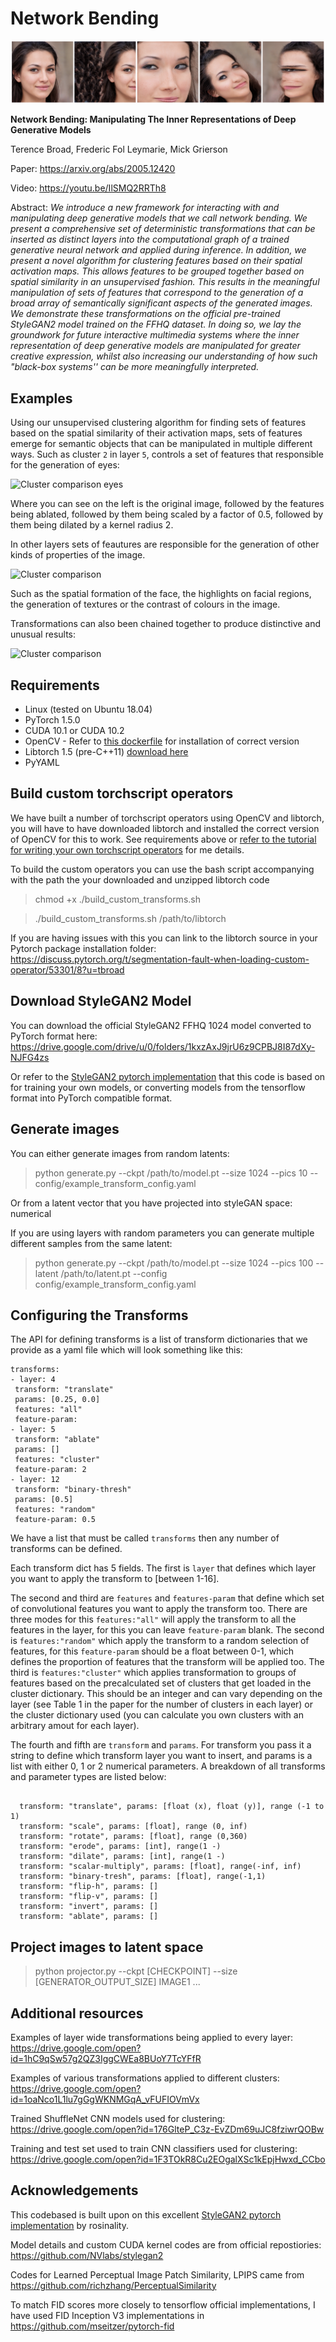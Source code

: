 # Network Bending

![Header image](figures/header.png)

**Network Bending: Manipulating The Inner Representations of Deep Generative Models**

Terence Broad, Frederic Fol Leymarie, Mick Grierson

Paper: https://arxiv.org/abs/2005.12420

Video: https://youtu.be/IlSMQ2RRTh8

Abstract: *We introduce a new framework for interacting with and manipulating deep generative models that we call *network bending*. We present a comprehensive set of deterministic transformations that can be inserted as distinct layers into the computational graph of a trained generative neural network and applied during inference. In addition, we present a novel algorithm for clustering features based on their spatial activation maps. This allows features to be grouped together based on spatial similarity in an unsupervised fashion. This results in the meaningful manipulation of sets of features that correspond to the generation of a broad array of semantically significant aspects of the generated images. We demonstrate these transformations on the official pre-trained StyleGAN2 model trained on the FFHQ dataset. In doing so, we lay the groundwork for future interactive multimedia systems where the inner representation of deep generative models are manipulated for greater creative expression, whilst also increasing our understanding of how such "black-box systems'' can be more meaningfully interpreted.*

## Examples
Using our unsupervised clustering algorithm for finding sets of features based on the spatial similarity of their activation maps, sets of features emerge for semantic objects that can be manipulated in multiple different ways. Such as cluster `2` in layer `5`, controls a set of features that responsible for the generation of eyes:

![Cluster comparison eyes](figures/cluster_eyes_example.png)

Where you can see on the left is the original image, followed by the features being ablated, followed by them being scaled by a factor of 0.5, followed by them being dilated by a kernel radius 2.

In other layers sets of feautures are responsible for the generation of other kinds of properties of the image.

![Cluster comparison](figures/cluster_example.png)

Such as the spatial formation of the face, the highlights on facial regions, the generation of textures or the contrast of colours in the image. 

Transformations can also been chained together to produce distinctive and unusual results:

![Cluster comparison](figures/chaining_transforms.png)

## Requirements
* Linux (tested on Ubuntu 18.04)
* PyTorch 1.5.0
* CUDA 10.1 or CUDA 10.2
* OpenCV - Refer to [this dockerfile](https://github.com/pytorch/extension-script/blob/master/Dockerfile) for installation of correct version
* Libtorch 1.5 (pre-C++11) [download here](https://pytorch.org/get-started/locally/)
* PyYAML

## Build custom torchscript operators

We have built a number of torchscript operators using OpenCV and libtorch, you will have to have downloaded libtorch and installed the correct version of OpenCV for this to work. See requirements above or [refer to the tutorial for writing your own torchscript operators](https://pytorch.org/tutorials/advanced/torch_script_custom_ops.html) for me details.

  

To build the custom operators you can use the bash script accompanying with the path the your downloaded and unzipped libtorch code

  

> chmod +x ./build_custom_transforms.sh

  

> ./build_custom_transforms.sh /path/to/libtorch

  

If you are having issues with this you can link to the libtorch source in your Pytorch package installation folder: https://discuss.pytorch.org/t/segmentation-fault-when-loading-custom-operator/53301/8?u=tbroad

  

## Download StyleGAN2 Model

You can download the official StyleGAN2 FFHQ 1024 model converted to PyTorch format here: https://drive.google.com/drive/u/0/folders/1kxzAxJ9jrU6z9CPBJ8I87dXy-NJFG4zs

Or refer to the [StyleGAN2 pytorch implementation](https://github.com/rosinality/stylegan2-pytorch) that this code is based on for training your own models, or converting models from the tensorflow format into PyTorch compatible format.

## Generate images

  

You can either generate images from random latents:

  

> python generate.py --ckpt /path/to/model.pt --size 1024 --pics 10 --config/example_transform_config.yaml

  

Or from a latent vector that you have projected into styleGAN space:
numerical
  

If you are using layers with random parameters you can generate multiple different samples from the same latent:

  

> python generate.py --ckpt /path/to/model.pt --size 1024 --pics 100 --latent /path/to/latent.pt --config config/example_transform_config.yaml

## Configuring the Transforms
 The API for defining transforms is a list of transform dictionaries that we provide as a yaml file which will look something like this:
 ```
transforms:
- layer: 4
  transform: "translate"
  params: [0.25, 0.0]
  features: "all"
  feature-param: 
- layer: 5
  transform: "ablate"
  params: []
  features: "cluster"
  feature-param: 2
- layer: 12
  transform: "binary-thresh"
  params: [0.5]
  features: "random"
  feature-param: 0.5
 ```
We have a list that must be called `transforms` then any number of transforms can be defined.

Each transform dict has 5 fields. The first is `layer` that defines which layer you want to apply the transform to [between 1-16].

The second and third are `features` and `features-param` that define which set of convolutional features you want to apply the transform too. There are three modes for this `features:"all"` will apply the transform to all the features in the layer, for this you can leave `feature-param` blank. The second is `features:"random"` which apply the transform to a random selection of features, for this `feature-param` should be a float between 0-1, which defines the proportion of features that the transform will be applied too. The third is `features:"cluster"` which applies transformation to groups of features based on the precalculated set of clusters that get loaded in the cluster dictionary. This should be an integer and can vary depending on the layer (see Table 1 in the paper for the number of clusters in each layer) or the cluster dictionary used (you can calculate you own clusters with an arbitrary amout for each layer).

The fourth and fifth are `transform` and `params`. For transform you pass it a string to define which transform layer you want to insert, and params is a list with either 0, 1 or 2 numerical parameters. A breakdown of all transforms and parameter types are listed below:
```

  transform: "translate", params: [float (x), float (y)], range (-1 to 1)
  transform: "scale", params: [float], range (0, inf)
  transform: "rotate", params: [float], range (0,360)
  transform: "erode", params: [int], range(1 -) 
  transform: "dilate", params: [int], range(1 -)
  transform: "scalar-multiply", params: [float], range(-inf, inf)
  transform: "binary-tresh", params: [float], range(-1,1)
  transform: "flip-h", params: []
  transform: "flip-v", params: []
  transform: "invert", params: []
  transform: "ablate", params: []
```

## Project images to latent space

  
> python projector.py --ckpt [CHECKPOINT] --size [GENERATOR_OUTPUT_SIZE] IMAGE1 ...

## Additional resources

Examples of layer wide transformations being applied to every layer: https://drive.google.com/open?id=1hC9qSw57g2QZ3IggCWEa8BUoY7TcYFfR

Examples of various transformations applied to different clusters: https://drive.google.com/open?id=1oaNco1L1lu7gGgWKNMGqA_vFUFIOVmVx

Trained ShuffleNet CNN models used for clustering: https://drive.google.com/open?id=176GlteP_C3z-EvZDm69uJC8fziwrQOBw

Training and test set used to train CNN classifiers used for clustering: https://drive.google.com/open?id=1F3TOkR8Cu2EOgalXSc1kEpjHwxd_CCbo

## Acknowledgements

This codebased is built upon on this excellent [StyleGAN2 pytorch implementation](https://github.com/rosinality/stylegan2-pytorch) by rosinality.

Model details and custom CUDA kernel codes are from official repostiories: https://github.com/NVlabs/stylegan2

Codes for Learned Perceptual Image Patch Similarity, LPIPS came from https://github.com/richzhang/PerceptualSimilarity

To match FID scores more closely to tensorflow official implementations, I have used FID Inception V3 implementations in https://github.com/mseitzer/pytorch-fid
